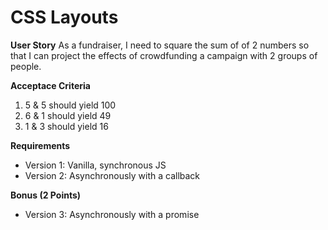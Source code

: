 # CSS Layouts

**User Story**
As a fundraiser, I need to square the sum of of 2 numbers so that I can project the effects of crowdfunding a campaign with 2 groups of people.


**Acceptace Criteria**

 1. 5 & 5 should yield 100
 1. 6 & 1 should yield 49
 1. 1 & 3 should yield 16

**Requirements**

 - Version 1: Vanilla, synchronous JS
 - Version 2: Asynchronously with a callback

**Bonus (2 Points)**
 - Version 3: Asynchronously with a promise